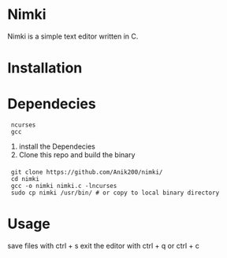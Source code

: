 # Nimki
Nimki is a simple text editor written in C.
# Installation
  # Dependecies
     ncurses
     gcc
1. install the Dependecies
2. Clone this repo and build the binary
####
     git clone https://github.com/Anik200/nimki/
     cd nimki
     gcc -o nimki nimki.c -lncurses
     sudo cp nimki /usr/bin/ # or copy to local binary directory
# Usage
save files with ctrl + s
exit the editor with ctrl + q or ctrl + c
     
